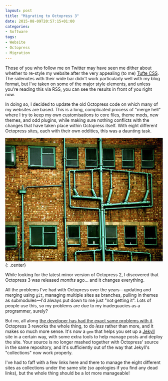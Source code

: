 ```yaml
---
layout: post
title: "Migrating to Octopress 3"
date: 2015-08-09T20:57:15+01:00
categories:
- Software
tags:
- Website
- Octopress
- Migration
---
```


Those of you who follow me on Twitter may have seen me dither about whether to re-style my website after the very appealing (to me) [Tufte CSS](http://www.daveliepmann.com/tufte-css/). The sidenotes with their wide bar didn't work particularly well with my blog format, but I've taken on some of the major style elements, and unless you're reading this via RSS, you can see the results in front of you right now.

In doing so, I decided to update the old Octopress code on which many of my websites are based. This is a long, complicated process of "merge hell" where I try to keep my own customisations to core files, theme mods, new themes, and odd plugins, while making sure nothing conflicts with the changes that have taken place within Octopress itself. With eight different Octopress sites, each with their own oddities, this was a daunting task.

![](/blog/2015/pipes.jpg){: .center}

While looking for the latest minor version of Octopress 2, I discovered that Octopress 3 was released *months* ago... and it changes everything.

All the problems I've had with Octopress over the years&mdash;updating and merging using `git`, managing multiple sites as branches, pulling in themes as submodules&mdash;I'd always put down to me just "not getting it". Lots of people use this, so my problems are due to my inadequacies as a programmer, surely?

But no, all along [the developer has had the exact same problems with it](http://octopress.org/2015/01/15/octopress-3.0-is-coming/). Octopress 3 reworks the whole thing, to do *less* rather than more, and it makes so much more sense. It's now a `gem` that helps you set up a [Jekyll](http://jekyllrb.com) site in a certain way, with some extra tools to help manage posts and deploy the site. Your source is no longer mashed together with Octopress' source in the same repository, and it's sufficiently out of the way that Jekyll's "collections" now work properly.

I've had to faff with a few links here and there to manage the eight different sites as collections under the same site (so apologies if you find any dead links), but the whole thing should be a lot more manageable!
